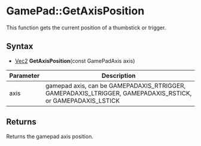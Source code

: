 # GamePad::GetAxisPosition

This function gets the current position of a thumbstick or trigger.

## Syntax

- [Vec2](Vec2.md) **GetAxisPosition**(const GamePadAxis axis)

| Parameter | Description |
|---|---|
| axis | gamepad axis, can be GAMEPADAXIS_RTRIGGER, GAMEPADAXIS_LTRIGGER, GAMEPADAXIS_RSTICK, or GAMEPADAXIS_LSTICK |

## Returns

Returns the gamepad axis position.
